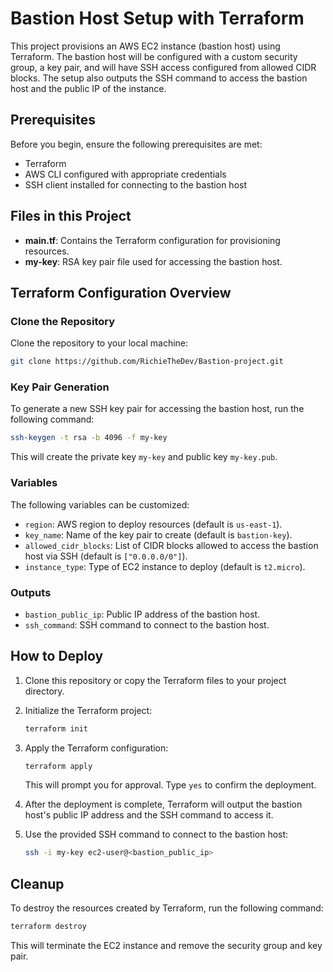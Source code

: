 # Bastion Host Setup with Terraform

This project provisions an AWS EC2 instance (bastion host) using Terraform. The bastion host will be configured with a custom security group, a key pair, and will have SSH access configured from allowed CIDR blocks. The setup also outputs the SSH command to access the bastion host and the public IP of the instance.

## Prerequisites

Before you begin, ensure the following prerequisites are met:

- Terraform
- AWS CLI configured with appropriate credentials
- SSH client installed for connecting to the bastion host

## Files in this Project

- **main.tf**: Contains the Terraform configuration for provisioning resources.
- **my-key**: RSA key pair file used for accessing the bastion host.

## Terraform Configuration Overview

### Clone the Repository

Clone the repository to your local machine:

```bash
git clone https://github.com/RichieTheDev/Bastion-project.git
```

### Key Pair Generation

To generate a new SSH key pair for accessing the bastion host, run the following command:

```bash
ssh-keygen -t rsa -b 4096 -f my-key
```

This will create the private key `my-key` and public key `my-key.pub`.

### Variables

The following variables can be customized:

- `region`: AWS region to deploy resources (default is `us-east-1`).
- `key_name`: Name of the key pair to create (default is `bastion-key`).
- `allowed_cidr_blocks`: List of CIDR blocks allowed to access the bastion host via SSH (default is `["0.0.0.0/0"]`).
- `instance_type`: Type of EC2 instance to deploy (default is `t2.micro`).

### Outputs

- `bastion_public_ip`: Public IP address of the bastion host.
- `ssh_command`: SSH command to connect to the bastion host.

## How to Deploy

1. Clone this repository or copy the Terraform files to your project directory.

2. Initialize the Terraform project:

   ```bash
   terraform init
   ```

3. Apply the Terraform configuration:

   ```bash
   terraform apply
   ```

   This will prompt you for approval. Type `yes` to confirm the deployment.

4. After the deployment is complete, Terraform will output the bastion host's public IP address and the SSH command to access it.

5. Use the provided SSH command to connect to the bastion host:

   ```bash
   ssh -i my-key ec2-user@<bastion_public_ip>
   ```

## Cleanup

To destroy the resources created by Terraform, run the following command:

```bash
terraform destroy
```

This will terminate the EC2 instance and remove the security group and key pair.